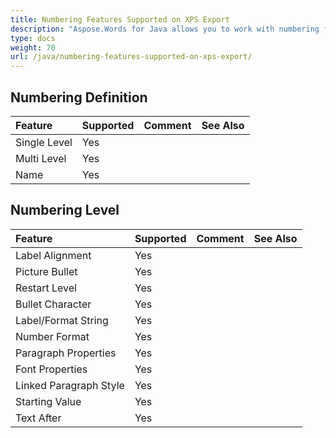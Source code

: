 ```yaml
---
title: Numbering Features Supported on XPS Export
description: "Aspose.Words for Java allows you to work with numbering features supported when saving to XPS format."
type: docs
weight: 70
url: /java/numbering-features-supported-on-xps-export/
---
```


## Numbering Definition

|**Feature**|**Supported**|**Comment**|**See Also**|
| :- | :- | :- | :- |
|Single Level |Yes | | |
|Multi Level |Yes | | |
|Name |Yes | | |

## Numbering Level

|**Feature**|**Supported**|**Comment**|**See Also**|
| :- | :- | :- | :- |
|Label Alignment |Yes | | |
|Picture Bullet |Yes | | |
|Restart Level |Yes | | |
|Bullet Character |Yes | | |
|Label/Format String |Yes | | |
|Number Format |Yes | | |
|Paragraph Properties |Yes | | |
|Font Properties |Yes | | |
|Linked Paragraph Style |Yes | | |
|Starting Value |Yes | | |
|Text After |Yes | | |


